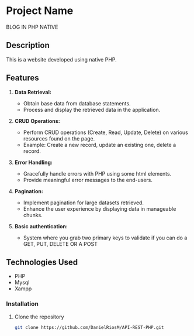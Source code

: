 # Project Name
BLOG IN PHP NATIVE
## Description

This is a website developed using native PHP.

## Features

1. **Data Retrieval:**
   - Obtain base data from database statements.
   - Process and display the retrieved data in the application.

2. **CRUD Operations:**
   - Perform CRUD operations (Create, Read, Update, Delete) on various resources found on the page.
   - Example: Create a new record, update an existing one, delete a record.

3. **Error Handling:**
   - Gracefully handle errors with PHP using some html elements.
   - Provide meaningful error messages to the end-users.

4. **Pagination:**
   - Implement pagination for large datasets retrieved.
   - Enhance the user experience by displaying data in manageable chunks.

5. **Basic authentication:**
   - System where you grab two primary keys to validate if you can do a GET, PUT, DELETE OR A POST


## Technologies Used

- PHP
- Mysql
- Xampp

### Installation

1. Clone the repository
   ```bash
   git clone https://github.com/DanielRiosM/API-REST-PHP.git